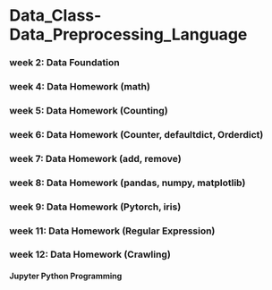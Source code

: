 # Data_Class-Data_Preprocessing_Language
### week 2: Data Foundation
### week 4: Data Homework (math)
### week 5: Data Homework (Counting)
### week 6: Data Homework (Counter, defaultdict, Orderdict)
### week 7: Data Homework (add, remove)
### week 8: Data Homework (pandas, numpy, matplotlib)
### week 9: Data Homework (Pytorch, iris)
### week 11: Data Homework (Regular Expression)
### week 12: Data Homework (Crawling)
#### Jupyter Python Programming
